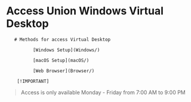 # Access Union Windows Virtual Desktop
       # Methods for access Virtual Desktop
              
              [Windows Setup](Windows/)
              
              [macOS Setup](macOS/)
                     
              [Web Browser](Browser/)
       
        [!IMPORTANT]
> Access is only available Monday - Friday from 7:00 AM to 9:00 PM

